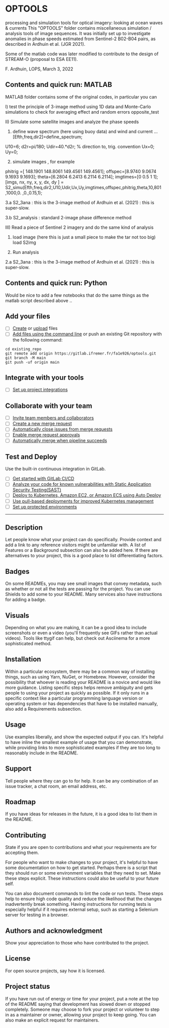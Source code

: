 

# OPTOOLS

processing and simulation tools for optical imagery: looking at ocean waves & currents 
This "OPTOOLS" folder contains miscellaneous simulation / analysis tools of image sequences. 
It was initially set up to investigate anomalies in phase speeds estimated from Sentinel-2 B02-B04 pairs, 
as described in Ardhuin et al. (JGR 2021). 

Some of the matlab code was later modified to contribute to the design of STREAM-O (proposal to ESA EE11). 

F. Ardhuin, LOPS, March 3, 2022


## Contents and quick run: MATLAB

MATLAB folder contains some of the original codes, in particular you can 

I) test the principle of 3-image method using 1D data and Monte-Carlo simulations to check for averaging effect and random errors
opposite_test

II) Simulate some satellite images and analyze the phase speeds

1. define wave spectrum (here using buoy data) and wind and current ... 
[Efth,freq,dir2]=define_spectrum;

U10=6;
d2r=pi/180;
Udir=40.*d2r; % direction to, trig. convention 
Ux=0;
Uy=0;

2. simulate images , for example 

phitrig =[  148.1901  148.8061  149.4561  149.4561];
offspec=[8.9740    9.0674    9.1693    9.1693];
theta=[6.2804    6.2413    6.2114    6.2114];
imgtimes=[0 0.5 1 1];
[imgs,  nx, ny, x, y, dx, dy  ] =   S2_simu(Efth,freq,dir2,U10,Udir,Ux,Uy,imgtimes,offspec,phitrig,theta,10,801 ,1000,0.  ,0.,0.15,1);


3.a 
S2_3ana : this is the 3-image method of Ardhuin et al. (2021) : this is super-slow.

3.b
S2_analysis  : standard 2-image phase difference method

III) Read a piece of Sentinel 2 imagery and do the same kind of analysis

1. load image (here this is just a small piece to make the tar not too big)
load S2img   

2. Run analysis 

2.a 
S2_3ana : this is the 3-image method of Ardhuin et al. (2021) : this is super-slow.


## Contents and quick run: Python 

Would be nice to add a few notebooks that do the same things as the matlab script described above .. 


## Add your files

- [ ] [Create](https://docs.gitlab.com/ee/user/project/repository/web_editor.html#create-a-file) or [upload](https://docs.gitlab.com/ee/user/project/repository/web_editor.html#upload-a-file) files
- [ ] [Add files using the command line](https://docs.gitlab.com/ee/gitlab-basics/add-file.html#add-a-file-using-the-command-line) or push an existing Git repository with the following command:

```
cd existing_repo
git remote add origin https://gitlab.ifremer.fr/fa1e926/optools.git
git branch -M main
git push -uf origin main
```

## Integrate with your tools

- [ ] [Set up project integrations](https://gitlab.ifremer.fr/fa1e926/optools/-/settings/integrations)

## Collaborate with your team

- [ ] [Invite team members and collaborators](https://docs.gitlab.com/ee/user/project/members/)
- [ ] [Create a new merge request](https://docs.gitlab.com/ee/user/project/merge_requests/creating_merge_requests.html)
- [ ] [Automatically close issues from merge requests](https://docs.gitlab.com/ee/user/project/issues/managing_issues.html#closing-issues-automatically)
- [ ] [Enable merge request approvals](https://docs.gitlab.com/ee/user/project/merge_requests/approvals/)
- [ ] [Automatically merge when pipeline succeeds](https://docs.gitlab.com/ee/user/project/merge_requests/merge_when_pipeline_succeeds.html)

## Test and Deploy

Use the built-in continuous integration in GitLab.

- [ ] [Get started with GitLab CI/CD](https://docs.gitlab.com/ee/ci/quick_start/index.html)
- [ ] [Analyze your code for known vulnerabilities with Static Application Security Testing(SAST)](https://docs.gitlab.com/ee/user/application_security/sast/)
- [ ] [Deploy to Kubernetes, Amazon EC2, or Amazon ECS using Auto Deploy](https://docs.gitlab.com/ee/topics/autodevops/requirements.html)
- [ ] [Use pull-based deployments for improved Kubernetes management](https://docs.gitlab.com/ee/user/clusters/agent/)
- [ ] [Set up protected environments](https://docs.gitlab.com/ee/ci/environments/protected_environments.html)

***



## Description
Let people know what your project can do specifically. Provide context and add a link to any reference visitors might be unfamiliar with. A list of Features or a Background subsection can also be added here. If there are alternatives to your project, this is a good place to list differentiating factors.

## Badges
On some READMEs, you may see small images that convey metadata, such as whether or not all the tests are passing for the project. You can use Shields to add some to your README. Many services also have instructions for adding a badge.

## Visuals
Depending on what you are making, it can be a good idea to include screenshots or even a video (you'll frequently see GIFs rather than actual videos). Tools like ttygif can help, but check out Asciinema for a more sophisticated method.

## Installation
Within a particular ecosystem, there may be a common way of installing things, such as using Yarn, NuGet, or Homebrew. However, consider the possibility that whoever is reading your README is a novice and would like more guidance. Listing specific steps helps remove ambiguity and gets people to using your project as quickly as possible. If it only runs in a specific context like a particular programming language version or operating system or has dependencies that have to be installed manually, also add a Requirements subsection.

## Usage
Use examples liberally, and show the expected output if you can. It's helpful to have inline the smallest example of usage that you can demonstrate, while providing links to more sophisticated examples if they are too long to reasonably include in the README.

## Support
Tell people where they can go to for help. It can be any combination of an issue tracker, a chat room, an email address, etc.

## Roadmap
If you have ideas for releases in the future, it is a good idea to list them in the README.

## Contributing
State if you are open to contributions and what your requirements are for accepting them.

For people who want to make changes to your project, it's helpful to have some documentation on how to get started. Perhaps there is a script that they should run or some environment variables that they need to set. Make these steps explicit. These instructions could also be useful to your future self.

You can also document commands to lint the code or run tests. These steps help to ensure high code quality and reduce the likelihood that the changes inadvertently break something. Having instructions for running tests is especially helpful if it requires external setup, such as starting a Selenium server for testing in a browser.

## Authors and acknowledgment
Show your appreciation to those who have contributed to the project.

## License
For open source projects, say how it is licensed.

## Project status
If you have run out of energy or time for your project, put a note at the top of the README saying that development has slowed down or stopped completely. Someone may choose to fork your project or volunteer to step in as a maintainer or owner, allowing your project to keep going. You can also make an explicit request for maintainers.


